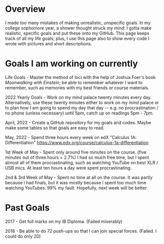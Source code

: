 # Overview

I made too many mistakes of making unrealistic, unspecific goals. In my college sophomore year, a shower thought struck my mind: I gotta make realistic, specific goals and put these onto my GitHub. This page keeps track of all my life goals; plus, I use this page also to show every code I wrote with pictures and short descriptions.

# Goals I am working on currently

Life Goals - Master the method of loci with the help of Joshua Foer's book *Moonwalking with Einstein*; be able to remember whatever I want to remember, such as memories with my best friends or course materials. 

2022 Yearly Goals - Work on my mind palace twenty minutes every day. Alternatively, use these twenty minutes either to work on my mind palace or to plan how I am going to spend my day that day -- e.g. no procrastination / no phone (unless necessary) until 5pm, catch up on readings 5pm - 7pm.

April, 2022 - Create a GitHub repository for my goals and codes. Maybe make some tables so that goals are easy to read.

May, 2022 - Spend three hours every week on edX "Calculus 1A: Differentiation"
https://www.edx.org/course/calculus-1a-differentiation

1st Week of May - Spent only around five minutes on the course. (five minutes out of three hours = 2.7%) I had so much free time, but I spent almost all of them procrastinating, such as watching YouTube on best XLR / USB mics. At least ten hours a day were spent procrastinating. 

2nd & 3rd Week of May - Spent no time at all on the course. It was partly because I had finals, but it was mostly because I spent too much time watching YouTubes. 99% my fault. Hopefully, next week will be better.


# Past Goals

2017 - Get full marks on my IB Diploma. (Failed miserably)

2018 - Be able to do 72 push-ups so that I can join special forces. (Failed. I could do only 20)







<!---
soobinrho/soobinrho is a ✨ special ✨ repository because its `README.md` (this file) appears on your GitHub profile.
You can click the Preview link to take a look at your changes.

- 👋 Hi, I’m @soobinrho
- 👀 I’m interested in ...
- 🌱 I’m currently learning ...
- 💞️ I’m looking to collaborate on ...
- 📫 How to reach me ...
--->
